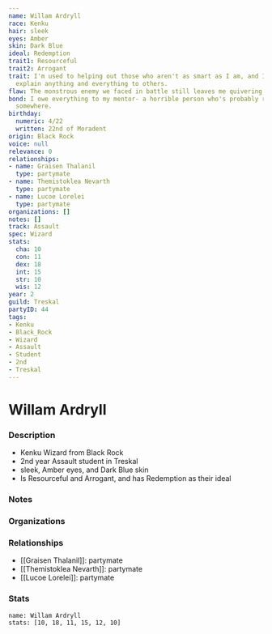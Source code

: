 ```yaml
---
name: Willam Ardryll
race: Kenku
hair: sleek
eyes: Amber
skin: Dark Blue
ideal: Redemption
trait1: Resourceful
trait2: Arrogant
trait: I'm used to helping out those who aren't as smart as I am, and I patiently
  explain anything and everything to others.
flaw: The monstrous enemy we faced in battle still leaves me quivering with fear.
bond: I owe everything to my mentor- a horrible person who's probably rotting in jail
  somewhere.
birthday:
  numeric: 4/22
  written: 22nd of Moradent
origin: Black Rock
voice: null
relevance: 0
relationships:
- name: Graisen Thalanil
  type: partymate
- name: Themistoklea Nevarth
  type: partymate
- name: Lucoe Lorelei
  type: partymate
organizations: []
notes: []
track: Assault
spec: Wizard
stats:
  cha: 10
  con: 11
  dex: 18
  int: 15
  str: 10
  wis: 12
year: 2
guild: Treskal
partyID: 44
tags:
- Kenku
- Black_Rock
- Wizard
- Assault
- Student
- 2nd
- Treskal
---
```

# Willam Ardryll
### Description
- Kenku Wizard from Black Rock
- 2nd year Assault student in Treskal
- sleek, Amber eyes, and Dark Blue skin
- Is Resourceful and Arrogant, and has Redemption as their ideal

### Notes

### Organizations

### Relationships
- [[Graisen Thalanil]]: partymate
- [[Themistoklea Nevarth]]: partymate
- [[Lucoe Lorelei]]: partymate

### Stats
```statblock
name: Willam Ardryll
stats: [10, 18, 11, 15, 12, 10]
```
